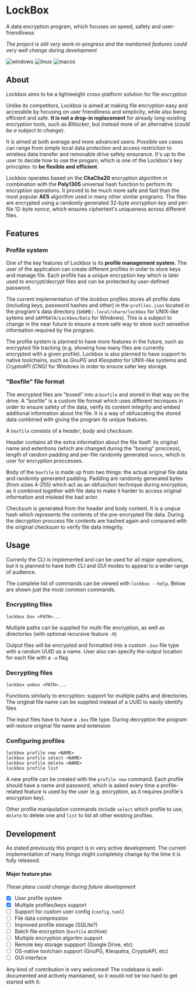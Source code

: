 # LockBox

A data encryption program, which focuses on speed, safety and user-friendliness

*The project is still very work-in-progress and the mentioned features could very well change during development*

![windows](https://github.com/duckysmacky/lockbox/actions/workflows/windows.yml/badge.svg)
![linux](https://github.com/duckysmacky/lockbox/actions/workflows/linux.yml/badge.svg)
![macos](https://github.com/duckysmacky/lockbox/actions/workflows/macos.yml/badge.svg)

## About

Lockbox aims to be a lightweight cross-platform solution for file encryption

Unlike its competitors, Lockbox is aimed at making file encryption easy and accessbile by focusing on user
friendliness and simplicity, while also being efficient and safe. **It is not a drop-in replacement** for already
long-existing encryption tools, such as *Bitlocker*, but instead more of an alternative (*could be a subject to change*).

It is aimed at both average and more advanced users. Possible use cases can range from simple local data protection 
and access restriction to wireless data transfer and removable drive safety ensurance. It's up to the user to decide
how to use the progam, which is one of the Lockbox's key principles: to **be flexible and efficient**.

Lockbox operates based on the **ChaCha20** encryption algorithm in combination with the **Poly1305** universal hash
function to perform its encryption operations. It proved to be much more safe and fast than the most popular **AES**
algorithm used in many other similar programs. The files are encrypted using a randomly generated 32-byte *encryption
key* and per-file 12-byte *nonce*, which ensures ciphertext's uniqueness across different files.

## Features

### Profile system

One of the key features of Lockbox is its **profile management system**. The user of the application can create
different profiles in order to store keys and manage file. Each profile has a unique encryption key which is later
used to encrypt/decrypt files and can be protected by user-defined password.

The current implementation of the *lockbox profiles* stores all profile data (including keys, password hashes and
other) in the `profiles.json` located in the program's data directory (`$HOME/.local/share/lockbox` for UNIX-like
sytems and `$APPDATA/Lockbox/Data` for Windows). This is a subject to change in the near future to ensure a more
safe way to store such sensetive information required by the program.

The profile system is planned to have more features in the future, such as encrypted file tracking (e.g. showing
how many files are currently encrypted with a given profile). Lockbox is also planned to have support to native
toolchains, such as *GnuPG* and *Kleopatra* for UNIX-like systems and *CryptoAPI (CNG)* for Windows in order to
ensure safer key storage.

### "Boxfile" file format

The encrypted files are "boxed" into a `boxfile` and stored in that way on the drive. A "boxfile" is a custom file
format which uses different tecniques in order to ensure safety of the data, verify its content integrity and embed
additional information about the file. It is a way of obfuscating the stored data combined with giving the program
its unique features.

A `boxfile` consists of a *header*, *body* and *checksum*. 

Header contains all the extra information about the file itself: its original name and extentions (which are changed
during the "boxing" proccess), length of random padding and per-file randomly generated `nonce`, which is user for
encryption proccesses.

Body of the `boxfile` is made up from two things: the actual original file data and randomly generated padding.
Padding are randomly generated bytes (from sizes 4-255) which act as an obfusction technique during encryption, as it
combined together with file data to make it harder to access original information and mislead the bad actor.

Checksum is generated from the header and body content. It is a unqiue hash which represents the contents of the
pre-encrypted file data. During the decryption proccess file contents are hashed again and compared with the original
checksum to verify file data integrity.

## Usage

Currenly the CLI is implemented and can be used for all major operations, but it is planned to have both *CLI* and *GUI*
modes to appeal to a wider range of audience. 

The complete list of commands can be viewed with `lockbox --help`. Below are shown just the most common commands.


### Encrypting files

```shell
lockbox box <PATH>...
```

Multiple paths can be supplied for multi-file encryption, as well as directories (with optional recursive feature `-R`)

Output files will be encrypted and formatted into a custom `.box` file type with a random UUID as a name. User also
can specify the output location for each file with a `-o` flag

### Decrypting files

```shell
lockbox unbox <PATH>...
```

Functions similarly to encryption: support for multiple paths and directories. The original file name can be supplied
instead of a UUID to easily identify files

The input files have to have a `.box` file type. During decryption the program will restore original file name and
extension

### Configuring profiles

```shell
lockbox profile new <NAME>
lockbox profile select <NAME>
lockbox profile delete <NAME>
lockbox profile list
```

A new profile can be created with the `profile new` command. Each profile should have a name and password, which is
asked every time a profile-related feature is used by the user (e.g. encryption, as it requires profile's encryption
key).

Other profile manipulation commands include `select` which profile to use, `delete` to delete one and `list` to list
all other existing profiles.

## Development

As stated previously this project is in very active development. The current implementation of many things might
completely change by the time it is fully released.

#### Major feature plan

*These plans could change during future development*

- [x] User profile system
- [x] Multiple profiles/keys support
- [ ] Support for custom user config (`config.toml`)
- [ ] File data compression
- [ ] Improved profile storage (SQLite?)
- [ ] Batch file encryption (`boxfile` archive)
- [ ] Multiple encryption algoritm support
- [ ] Remote key storage suppport (Google Drive, etc)
- [ ] OS-native toolchain support (GnuPG, Kleopatra, CryptoAPI, etc)
- [ ] GUI interface

Any kind of contribution is very welcomed! The codebase is well-documented and actively maintained, so it would not
be too hard to get started with it.
